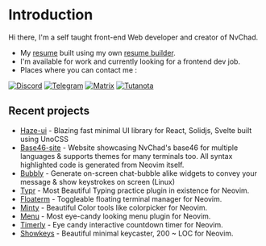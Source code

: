 # Introduction 

Hi there, I'm a self taught front-end Web developer and creator of NvChad.

- My [resume](https://github.com/user-attachments/files/21798908/resume.pdf) built using my own [resume builder](https://github.com/siduck/quickcv).
- I'm available for work and currently looking for a frontend dev job.
- Places where you can contact me : 

[![Discord](https://img.shields.io/badge/Discord-%235865F2.svg?style=for-the-badge&logo=discord&logoColor=white)](https://discord.com/users/600704648038580235)
[![Telegram](https://img.shields.io/badge/Telegram-2CA5E0?style=for-the-badge&logo=telegram&logoColor=white)](https://t.me/siduck_og)
[![Matrix](https://img.shields.io/badge/matrix-0A976F?style=for-the-badge&logo=Matrix&logoColor=white)](https://matrix.to/#/@siduck:matrix.org)
[![Tutanota](https://img.shields.io/badge/Tutanota-840010?style=for-the-badge&logo=Tutanota&logoColor=white)](mailto:siduck@tutanota.com)

## Recent projects 

- [Haze-ui](https://github.com/hazeui/haze-ui) - Blazing fast minimal UI library for React, Solidjs, Svelte built using UnoCSS
- [Base46-site](https://github.com/siduck/base46-site) - Website showcasing NvChad's base46 for multiple languages & supports themes for many terminals too. All syntax highlighted code is generated from Neovim itself.
- [Bubbly](https://github.com/siduck/bubbly) - Generate on-screen chat-bubble alike widgets to convey your message & show keystrokes on screen (Linux)
- [Typr](https://github.com/nvchad/typr) - Most Beautiful Typing practice plugin in existence for Neovim.
- [Floaterm](https://github.com/nvzone/floaterm) - Toggleable floating terminal manager for Neovim.
- [Minty](https://github.com/nvchad/minty) - Beautiful Color tools like colorpicker for Neovim.
- [Menu](https://github.com/nvchad/menu) - Most eye-candy looking menu plugin for Neovim.
- [Timerly](https://github.com/NvChad/timerly) - Eye candy interactive countdown timer for Neovim.
- [Showkeys](https://github.com/NvChad/showkeys) - Beautiful minimal keycaster, 200 ~ LOC for Neovim.
